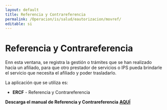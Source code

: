```yaml
---
layout: default
title: Referencia y Contrareferencia
permalink: /Operacion/is/salud/eautorizacion/movref/
editable: si
---
```


# Referencia y Contrareferencia  

Enn esta ventana, se registra la gestión o trámites que se han realizado hacia un afiliado, para que otro prestador de servicios o IPS pueda brindarle el servicio que necesita el afiliado y poder trasladarlo.   

La aplicación que se utiliza es:  

* **ERCF** - Referencia y Contrareferencia  


**Descarga el manual de Referencia y Contrareferencia** [**AQUÍ**](http://docs.oasiscom.com/Operacion/is/salud/eautorizacion/movref/referencia%20y%20contrareferencia.pdf)

